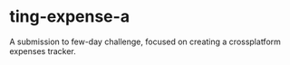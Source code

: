 # ting-expense-a
A submission to few-day challenge, focused on creating a crossplatform expenses tracker.
